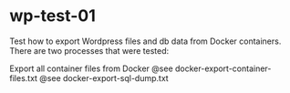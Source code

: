 # wp-test-01
Test how to export Wordpress files and db data from Docker containers. There are two processes that were tested:

Export all container files from Docker
@see docker-export-container-files.txt
@see docker-export-sql-dump.txt
